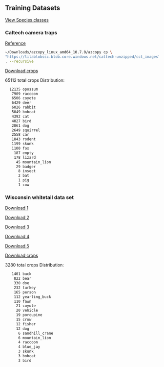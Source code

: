 
## Training Datasets

[View Species classes](../tkteach/categories.txt)

### Caltech camera traps

[Reference](http://lila.science/datasets/caltech-camera-traps)

```bash
~/Downloads/azcopy_linux_amd64_10.7.0/azcopy cp \
"https://lilablobssc.blob.core.windows.net/caltech-unzipped/cct_images?st=2020-01-01T00%3A00%3A00Z&se=2034-01-01T00%3A00%3A00Z&sp=rl&sv=2019-07-07&sr=c&sig=uNGA5/QrgqpnU4VeT5tBqhx0GN4Tu8jJ7neUyJqIQss%3D" \
. --recursive
```

[Download crops](https://drive.google.com/file/d/1w637_EcV637L8TxfWdcm6WmEvmBh480G/view?usp=sharing)

65112 total crops
Distribution:

```bash
  12135 opossum
   7909 raccoon
   6506 coyote
   6429 deer
   6026 rabbit
   5049 bobcat
   4392 cat
   4027 bird
   2861 dog
   2649 squirrel
   2558 car
   1843 rodent
   1199 skunk
   1100 fox
    187 empty
    178 lizard
     45 mountain_lion
     29 badger
      8 insect
      2 bat
      1 pig
      1 cow
```

### Wisconsin whitetail data set

[Download 1](https://drive.google.com/drive/folders/1jjkIPjz0Mv3ETYhafE4maNvtBfAxgRsW?usp=sharing)

[Download 2](https://drive.google.com/drive/folders/1E1bVtDpXvgYpXbO5jpYDV37TYc9sUp2C?usp=sharing)

[Download 3](https://drive.google.com/drive/folders/1ihIpAar8G2kFvC2jOwJFA9GAUSGwT1Tb?usp=sharing)

[Download 4](https://drive.google.com/drive/folders/0B4BRcQQjVlWyVnctaE84Y3dHcDQ?usp=sharing)

[Download 5](https://drive.google.com/drive/folders/0B4BRcQQjVlWyVXNMeHJ4LTdJV2c?usp=sharing)

[Download crops](https://drive.google.com/file/d/15VLKtGejxzUg9iNFoCYj-EX2a7-CjkC0/view?usp=sharing)

3280 total crops
Distribution:

```bash
   1401 buck
    822 bear
    330 doe
    232 turkey
    165 person
    112 yearling_buck
    110 fawn
     21 coyote
     20 vehicle
     19 porcupine
     15 crow
     12 fisher
     12 dog
      6 sandhill_crane
      6 mountain_lion
      4 raccoon
      4 blue_jay
      3 skunk
      3 bobcat
      3 bird
```
